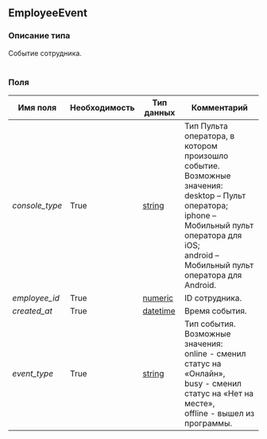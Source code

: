 
## EmployeeEvent

### Описание типа
Событие сотрудника.<br/><br/>
### Поля

| Имя поля | Необходимость | Тип данных | Комментарий |
|---|---|---|---|
|*console_type*|True|[string](/docs/types/string.md)|Тип Пульта оператора, в котором произошло событие.<br/>Возможные значения:<br/>desktop – Пульт оператора;<br/>iphone – Мобильный пульт оператора для iOS;<br/>android – Мобильный пульт оператора для Android.<br/>|
|*employee_id*|True|[numeric](/docs/types/numeric.md)|ID сотрудника.<br/>|
|*created_at*|True|[datetime](/docs/types/datetime.md)|Время события.<br/>|
|*event_type*|True|[string](/docs/types/string.md)|Тип события.<br/>Возможные значения:<br/>online - сменил статус на «Онлайн»,<br/>busy - сменил статус на «Нет на месте»,<br/>offline - вышел из программы.<br/>|
